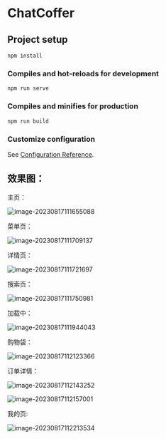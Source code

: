# ChatCoffer

## Project setup 
```
npm install
```

### Compiles and hot-reloads for development
```
npm run serve
```

### Compiles and minifies for production
```
npm run build
```

### Customize configuration
See [Configuration Reference](https://cli.vuejs.org/config/).



## 效果图：

主页：

![image-20230817111655088](C:\Users\StickyR\AppData\Roaming\Typora\typora-user-images\image-20230817111655088.png)

菜单页：

![image-20230817111709137](C:\Users\StickyR\AppData\Roaming\Typora\typora-user-images\image-20230817111709137.png)

详情页：

![image-20230817111721697](C:\Users\StickyR\AppData\Roaming\Typora\typora-user-images\image-20230817111721697.png)

搜索页：

![image-20230817111750981](C:\Users\StickyR\AppData\Roaming\Typora\typora-user-images\image-20230817111750981.png)

加载中：

![image-20230817111944043](C:\Users\StickyR\AppData\Roaming\Typora\typora-user-images\image-20230817111944043.png)



购物袋：

![image-20230817112123366](C:\Users\StickyR\AppData\Roaming\Typora\typora-user-images\image-20230817112123366.png)

订单详情：

![image-20230817112143252](C:\Users\StickyR\AppData\Roaming\Typora\typora-user-images\image-20230817112143252.png)

![image-20230817112157001](C:\Users\StickyR\AppData\Roaming\Typora\typora-user-images\image-20230817112157001.png)

我的页:

![image-20230817112213534](C:\Users\StickyR\AppData\Roaming\Typora\typora-user-images\image-20230817112213534.png)
